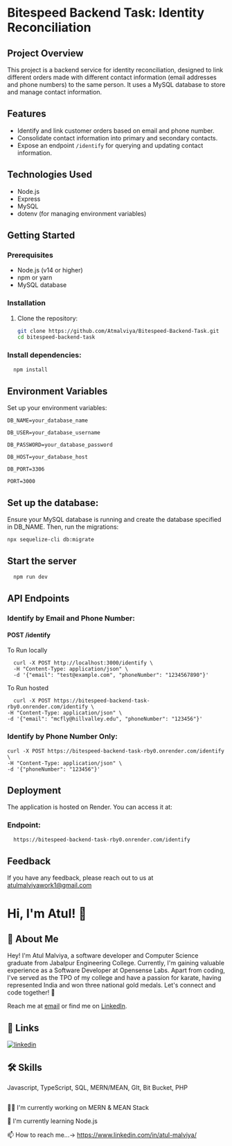 # Bitespeed Backend Task: Identity Reconciliation

## Project Overview

This project is a backend service for identity reconciliation, designed to link different orders made with different contact information (email addresses and phone numbers) to the same person. It uses a MySQL database to store and manage contact information.

## Features

- Identify and link customer orders based on email and phone number.
- Consolidate contact information into primary and secondary contacts.
- Expose an endpoint `/identify` for querying and updating contact information.

## Technologies Used

- Node.js
- Express
- MySQL
- dotenv (for managing environment variables)

## Getting Started

### Prerequisites

- Node.js (v14 or higher)
- npm or yarn
- MySQL database

### Installation

1. Clone the repository:
   ```sh
   git clone https://github.com/Atmalviya/Bitespeed-Backend-Task.git
   cd bitespeed-backend-task

### Install dependencies:

```bash
  npm install

```
    
## Environment Variables

Set up your environment variables:

`DB_NAME=your_database_name`

`DB_USER=your_database_username`

`DB_PASSWORD=your_database_password`

`DB_HOST=your_database_host`

`DB_PORT=3306`

`PORT=3000`

## Set up the database:
Ensure your MySQL database is running and create the database specified in DB_NAME. Then, run the migrations:

`npx sequelize-cli db:migrate`


## Start the server

```bash
  npm run dev
```


## API Endpoints

### Identify by Email and Phone Number:
#### POST /identify
To Run locally
```http
  curl -X POST http://localhost:3000/identify \ 
  -H "Content-Type: application/json" \ 
  -d '{"email": "test@example.com", "phoneNumber": "1234567890"}'
```
To Run hosted
```http
  curl -X POST https://bitespeed-backend-task-rby0.onrender.com/identify \
-H "Content-Type: application/json" \
-d '{"email": "mcfly@hillvalley.edu", "phoneNumber": "123456"}'
```

### Identify by Phone Number Only:
```http
curl -X POST https://bitespeed-backend-task-rby0.onrender.com/identify \
-H "Content-Type: application/json" \
-d '{"phoneNumber": "123456"}'

```
## Deployment

The application is hosted on Render. You can access it at:

### Endpoint: 
```bash
  https://bitespeed-backend-task-rby0.onrender.com/identify
```


## Feedback

If you have any feedback, please reach out to us at atulmalviyawork1@gmail.com


# Hi, I'm Atul! 👋


## 🚀 About Me


Hey! I'm Atul Malviya, a software developer and Computer Science graduate from Jabalpur Engineering College. Currently, I'm gaining valuable experience as a Software Developer at Opensense Labs. Apart from coding, I've served as the TPO of my college and have a passion for karate, having represented India and won three national gold medals. Let's connect and code together! 🚀

Reach me at [email](mailto:atulmalviyawork@gmail.com) or find me on [LinkedIn](https://www.linkedin.com/in/atul-malviya/).


## 🔗 Links

[![linkedin](https://img.shields.io/badge/linkedin-0A66C2?style=for-the-badge&logo=linkedin&logoColor=white)](https://www.linkedin.com/in/atul-malviya/)



## 🛠 Skills
Javascript, TypeScript, SQL, MERN/MEAN, GIt, Bit Bucket, PHP


## 
👩‍💻 I'm currently working on MERN & MEAN Stack

🧠 I'm currently learning Node.js

📫 How to reach me...-> https://www.linkedin.com/in/atul-malviya/

